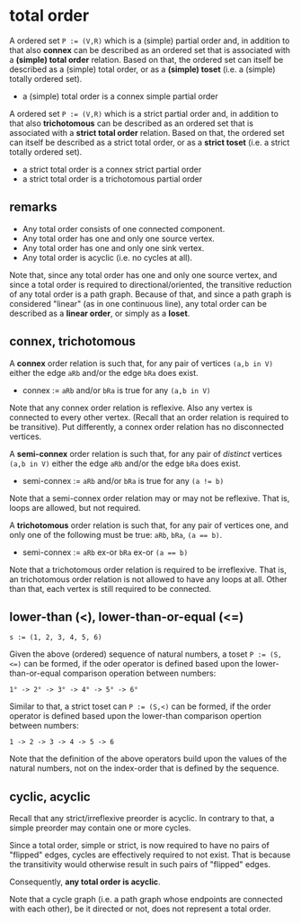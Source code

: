 
<!-- ======================================================================= -->
# total order

A ordered set `P := (V,R)` which is a (simple) partial order and, in addition
to that also **connex** can be described as an ordered set that is associated
with a **(simple) total order** relation. Based on that, the ordered
set can itself be described as a (simple) total order, or as a
**(simple) toset** (i.e. a (simple) totally ordered set).

* a (simple) total order is a connex simple partial order

A ordered set `P := (V,R)` which is a strict partial order and, in addition
to that also **trichotomous** can be described as an ordered set that is
associated with a **strict total order** relation. Based on that,
the ordered set can itself be described as a strict total order, or as a
**strict toset** (i.e. a strict totally ordered set).

* a strict total order is a connex strict partial order
* a strict total order is a trichotomous partial order

<!-- ======================================================================= -->
## remarks

* Any total order consists of one connected component.
* Any total order has one and only one source vertex.
* Any total order has one and only one sink vertex.
* Any total order is acyclic (i.e. no cycles at all).

Note that, since any total order has one and only one source vertex, and since
a total order is required to directional/oriented, the transitive reduction of
any total order is a path graph. Because of that, and since a path graph is
considered "linear" (as in one continuous line), any total order can be
described as a **linear order**, or simply as a **loset**.

<!-- ======================================================================= -->
## connex, trichotomous

A **connex** order relation is such that, for any pair of
vertices `(a,b in V)` either the edge `aRb` and/or the edge `bRa` does exist.

* connex := `aRb` and/or `bRa` is true for any `(a,b in V)`

Note that any connex order relation is reflexive. Also any vertex is connected
to every other vertex. (Recall that an order relation is required to be
transitive). Put differently, a connex order relation has no disconnected
vertices.

A **semi-connex** order relation is such that, for any pair of *distinct*
vertices `(a,b in V)` either the edge `aRb` and/or the edge `bRa` does exist.

* semi-connex := `aRb` and/or `bRa` is true for any `(a != b)`

Note that a semi-connex order relation may or may not be reflexive. That is,
loops are allowed, but not required.

A **trichotomous** order relation is such that, for any pair of vertices one,
and only one of the following must be true: `aRb`, `bRa`, `(a == b)`.

* semi-connex := `aRb` ex-or `bRa` ex-or `(a == b)`

Note that a trichotomous order relation is required to be irreflexive. That
is, an trichotomous order relation is not allowed to have any loops at all.
Other than that, each vertex is still required to be connected.

<!-- ======================================================================= -->
## lower-than (<), lower-than-or-equal (<=)

```
s := (1, 2, 3, 4, 5, 6)
```

Given the above (ordered) sequence of natural numbers, a toset `P := (S,<=)` can
be formed, if the oder operator is defined based upon the lower-than-or-equal
comparison operation between numbers:

```
1° -> 2° -> 3° -> 4° -> 5° -> 6°
```

Similar to that, a strict toset can `P := (S,<)` can be formed, if the order
operator is defined based upon the lower-than comparison opertion between
numbers:

```
1 -> 2 -> 3 -> 4 -> 5 -> 6
```

Note that the definition of the above operators build upon the values of the
natural numbers, not on the index-order that is defined by the sequence.

<!-- ======================================================================= -->
## cyclic, acyclic

Recall that any strict/irreflexive preorder is acyclic. In contrary to that,
a simple preorder may contain one or more cycles.

Since a total order, simple or strict, is now required to have no pairs of
"flipped" edges, cycles are effectively required to not exist. That is because
the transitivity would otherwise result in such pairs of "flipped" edges.

Consequently, **any total order is acyclic**.

Note that a cycle graph (i.e. a path graph whose endpoints are connected with
each other), be it directed or not, does not represent a total order.
